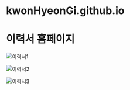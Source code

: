 # kwonHyeonGi.github.io

# 이력서 홈페이지  

![이력서1](https://user-images.githubusercontent.com/101074914/207096443-185a477f-3277-4d8f-be8e-f578973efd81.jpg)  

![이력서2](https://user-images.githubusercontent.com/101074914/207096463-df51cf7f-6206-4754-8f9d-7cd41fb04721.jpg)  

![이력서3](https://user-images.githubusercontent.com/101074914/207096473-4a5bc044-e340-4be6-9032-7c35d039f935.jpg)

